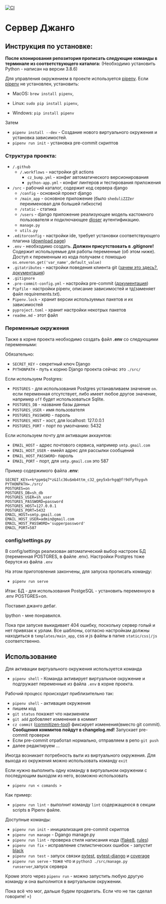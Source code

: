 [![CI](https://github.com/SemenovAV/wallet/actions/workflows/CI.yml/badge.svg)](https://github.com/SemenovAV/wallet/actions/workflows/CI.yml)
# Сервер Джанго

## Инструкция по установке:
**После клонирования репозитория прописать следующие команды в терминале из соответствующего каталога:**
(Необходимо установить Python - написан на версии 3.8.6)

Для управления окружением в проектe используется [pipenv](https://pipenv.pypa.io/en/latest/).
Если [pipenv](https://pipenv.pypa.io/en/latest/) не установлен, установить:

- MacOS: `brew install pipenv`,

- Linux: `sudo pip install pipenv`,

- Windows: `pip install pipenv`

Затем 
- `pipenv install --dev` - Создание нового виртуального окружения и установка зависимостей.
- `pipenv run init` -   установка pre-commit скриптов

### Структура проекта:

 - `/.github`
   - `/.workflows` - настройки git actions
      - `cz_bump.yml` - конфиг автоматического версионирования
      - `python-app.yml` - конфиг линтеров и тестирования приложения
 - `/src` - рабочий каталог, содержит код сервера django
   - `/config` - основной проект django 
   - `/main_app` - основное приложение (было `sheduliZZZer` переименовал для большей гибкости) 
   - `/static` - статика
   - `/users` - django приложение реализующее модель кастомного пользователя и подключающее [djoser](https://djoser.readthedocs.io/en/latest/) аутентификацию.
   - `manage.py` 
   - `utils.py` 
 - `.editorconfig` - настройки ide, требует установки соответствующего плагина ([download page](https://editorconfig.org/#download))
 - `.env` - необходимо создать. **Должен присутствовать в .gitignore!** Содержит используемые для работы переменные (об этом ниже).
   Доступ к переменным из кода получаем с помощью `os.enveron.get('var_name',default_value)`
 - `.gitatributes` - настройки поведения клиента git ([зачем это здесь?](https://htmlacademy.ru/blog/boost/tools/konec-stroki), [документация](https://git-scm.com/docs/gitattributes))
 - `.gitignore`
 - `.pre-commit-config.yml` - настройка pre-commit ([документация](https://pre-commit.com/))
 - `Pipfile` - настройки pipenv, описание зависимостей и тд(заменяет файл requirements.txt). 
 - `Pipenv.lock` - хранит версии используемых пакетов и их зависимостей
 - `pyproject.toml` - хранит настройки некотрых пакетов
 - `readme.md` - этот файл

### Переменные окружения
Также в корне проекта необходимо создать файл **.env** со следующими переменными:

Обязательно:
- `SECRET_KEY` - cекретный ключ Django
- `PYTHONPATH` - путь к корню Django проекта сейчас это `./src/`

Если используем Postgres:
- `POSTGRES` - для использования Postgres устанавливаем значение `on`.
  если переменная отсутствует, либо имеет любое другое значение, например `off` будет использоваться Sqlite.
- `POSTGRES_DB` - название базы данных
- `POSTGRES_USER` - имя пользователя
- `POSTGRES_PASSWORD` - пароль
- `POSTGRES_HOST` - хост, для localhost: 127.0.0.1
- `POSTGRES_PORT` - порт по умолчанию: 5432

Если используем почту для активации аккаунтов:
  
- `EMAIL_HOST` - адрес почтового сервиса, например `smtp.gmail.com`
- `EMAIL_HOST_USER` - емейл адрес для рассылки сообщений 
- `EMAIL_HOST_PASSWORD`- пароль 
- `EMAIL_PORT` - порт, для `smtp.gmail.com` это 587
  
Пример содержимого файла **.env**:
  ```
  SECRET_KEY=+k*ppm$q7*z&1lc36u$mb4ttm_c32_gey5xbrhgq@f!9dfyfhygvh
  PYTHONPATH=./src/
  POSTGRES=on
  POSTGRES_DB=sh_db
  POSTGRES_USER=sh_user
  POSTGRES_PASSWORD=password
  POSTGRES_HOST=127.0.0.1
  POSTGRES_PORT=5432
  EMAIL_HOST=smtp.gmail.com
  EMAIL_HOST_USER=admin@gmail.com
  EMAIL_HOST_PASSWORD='supperpassword'
  EMAIL_PORT=587
  ```

### config/settings.py
В config/settings реализован автоматический выбор настроек БД (переменная POSTGRES, в файле .env). Настройки Postgres тоже берутся из файла `.env`

На этом приготовления закончены, для запуска прописать команду:
-  `pipenv run serve`

Итак:
БД - для использования PostgeSQL - установить переменную в .env POSTGRES=on.

Поставил джанго дебаг.

Ipython - мне понравился.

Пока при запуске выкидивает 404 ошибку, поскольку сервер голый и нет привязак к урлам. 
Все шаблоны, согласно настройкам должны находиться в `templates/main_app`, css и js файлы в папке `static/css|/js
` соответственно.


## Использование

Для активации виртуального окружения используется команда 
- `pipenv shell` - Команда активирует виртуальное окружение и подгружает переменные из файла `.env` в корне проекта.

Рабочий процесс происходит приблизительно так:
- `pipenv shell` - активация окружения
- пишем код
- `git status` покажет что наизменяли
- `git add` добовляет изменения в коммит
- `cz commit` ([commitizen-tool](https://commitizen-tools.github.io/commitizen/)) фиксирует изменения(вместо git commit). **Сообщения коммитов пойдут в changelog.md!**
  Запускает pre-commit проверки
- Если pre-commit отработал нормально, отправляем в репо `git push`
- далее редактируем ...
  
Иногда возникает потребность выти из виртуального окружения. Для выхода из окружения можно использовать команду `exit`

Если нужно выполнить одну команду в виртуальном окружении c последующим выходом из него, возможно использовать
- `pipenv run < comands >`

Как пример: 
- `pipenv run lint` - выполнит команду `lint` содержащеюся в секции scripts в Pipenv файле.
    
Доступные команды:
- `pipenv run init` - инициализация pre-commit скриптов
- `pipenv run manage` - Dgango manage.py
- `pipenv run lint` - проверка стиля написания кода ([flake8](https://flake8.pycqa.org/en/latest/), [rules](https://www.flake8rules.com/))
- `pipenv run fix` - исправление стилистических ошибок - запустит [black](https://black.readthedocs.io/en/stable/)
- `pipenv run test` - запуск связки [pytest](https://docs.pytest.org/en/stable/), [pytest-django](https://pytest-django.readthedocs.io/en/latest/) и [coverage](https://coverage.readthedocs.io/en/coverage-5.3/)
- `pipenv run serve` - тоже что и `python3 ./src/manage.py runserver`,запуск сервера

Кроме этого через `pipenv run` - можно запустить любую другую команду и она выполнится в виртуальном окружении.


Пока всё что мог, дальше будем продвигать. Если что не так сделал говорите! =)
